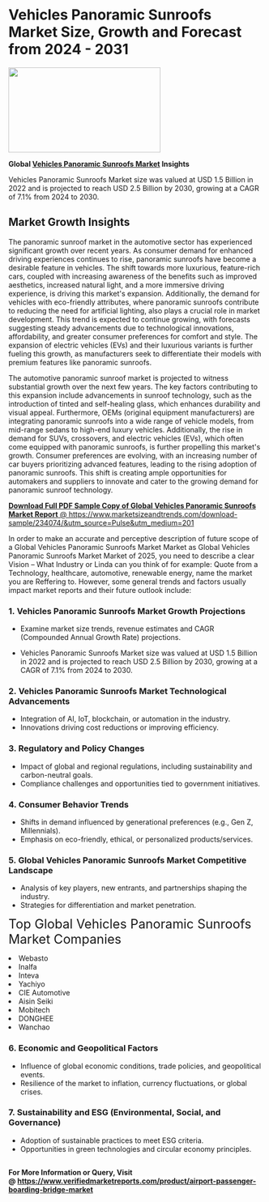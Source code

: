 <H1>Vehicles Panoramic Sunroofs Market Size, Growth and Forecast from 2024 - 2031</H1><img class="aligncenter size-medium wp-image-584254" src="https://thirdeyenews.in/wp-content/uploads/2024/09/Global-Market-Research-300x168.jpeg" alt="" width="300" height="168" /><p><strong>Global&nbsp;<a href="https://www.marketsizeandtrends.com/download-sample/234074/&amp;utm_source=Pulse&amp;utm_medium=201">Vehicles Panoramic Sunroofs Market</a> Insights</strong></p><p>Vehicles Panoramic Sunroofs Market size was valued at USD 1.5 Billion in 2022 and is projected to reach USD 2.5 Billion by 2030, growing at a CAGR of 7.1% from 2024 to 2030.</p><p><h2>Market Growth Insights</h2> <p>The panoramic sunroof market in the automotive sector has experienced significant growth over recent years. As consumer demand for enhanced driving experiences continues to rise, panoramic sunroofs have become a desirable feature in vehicles. The shift towards more luxurious, feature-rich cars, coupled with increasing awareness of the benefits such as improved aesthetics, increased natural light, and a more immersive driving experience, is driving this market's expansion. Additionally, the demand for vehicles with eco-friendly attributes, where panoramic sunroofs contribute to reducing the need for artificial lighting, also plays a crucial role in market development. This trend is expected to continue growing, with forecasts suggesting steady advancements due to technological innovations, affordability, and greater consumer preferences for comfort and style. The expansion of electric vehicles (EVs) and their luxurious variants is further fueling this growth, as manufacturers seek to differentiate their models with premium features like panoramic sunroofs.</p> <p><a href="#"></a></p> <p>The automotive panoramic sunroof market is projected to witness substantial growth over the next few years. The key factors contributing to this expansion include advancements in sunroof technology, such as the introduction of tinted and self-healing glass, which enhances durability and visual appeal. Furthermore, OEMs (original equipment manufacturers) are integrating panoramic sunroofs into a wide range of vehicle models, from mid-range sedans to high-end luxury vehicles. Additionally, the rise in demand for SUVs, crossovers, and electric vehicles (EVs), which often come equipped with panoramic sunroofs, is further propelling this market's growth. Consumer preferences are evolving, with an increasing number of car buyers prioritizing advanced features, leading to the rising adoption of panoramic sunroofs. This shift is creating ample opportunities for automakers and suppliers to innovate and cater to the growing demand for panoramic sunroof technology.</p> <p><a href="#"></p><p><span class=""><strong>Download Full PDF Sample Copy of Global Vehicles Panoramic Sunroofs Market Report</strong> @ <a href="https://www.marketsizeandtrends.com/download-sample/234074/&amp;utm_source=Pulse&amp;utm_medium=201" target="_blank">https://www.marketsizeandtrends.com/download-sample/234074/&amp;utm_source=Pulse&amp;utm_medium=201</a></span></p><p>In order to make an accurate and perceptive description of future scope of a Global&nbsp;Vehicles Panoramic Sunroofs Market Market as Global&nbsp;Vehicles Panoramic Sunroofs Market Market of 2025, you need to describe a clear Vision &ndash; What Industry or Linda can you think of for example: Quote from a Technology, healthcare, automotive, renewable energy, name the market you are Reffering to. However, some general trends and factors usually impact market reports and their future outlook include:</p><h3>1.&nbsp;<strong>Vehicles Panoramic Sunroofs Market Growth Projections</strong></h3><ul><li>Examine market size trends, revenue estimates and CAGR (Compounded Annual Growth Rate) projections.</li><li><p>Vehicles Panoramic Sunroofs Market size was valued at USD 1.5 Billion in 2022 and is projected to reach USD 2.5 Billion by 2030, growing at a CAGR of 7.1% from 2024 to 2030.</p></li></ul><h3>2.&nbsp;<strong>Vehicles Panoramic Sunroofs Market Technological Advancements</strong></h3><ul><li>Integration of AI, IoT, blockchain, or automation in the industry.</li><li>Innovations driving cost reductions or improving efficiency.</li></ul><h3>3.&nbsp;<strong>Regulatory and Policy Changes</strong></h3><ul><li>Impact of global and regional regulations, including sustainability and carbon-neutral goals.</li><li>Compliance challenges and opportunities tied to government initiatives.</li></ul><h3>4.&nbsp;<strong>Consumer Behavior Trends</strong></h3><ul><li>Shifts in demand influenced by generational preferences (e.g., Gen Z, Millennials).</li><li>Emphasis on eco-friendly, ethical, or personalized products/services.</li></ul><h3>5.&nbsp;<strong>Global Vehicles Panoramic Sunroofs Market Competitive Landscape</strong></h3><ul><li>Analysis of key players, new entrants, and partnerships shaping the industry.</li><li>Strategies for differentiation and market penetration.</li></ul><p data-pm-slice="1 1 []"><span style="color: inherit; font-family: inherit; font-size: 25px;">Top Global Vehicles Panoramic Sunroofs Market Companies</span></p><div class="" data-test-id=""><p><li>Webasto</li><li> Inalfa</li><li> Inteva</li><li> Yachiyo</li><li> CIE Automotive</li><li> Aisin Seiki</li><li> Mobitech</li><li> DONGHEE</li><li> Wanchao</li></p></div><h3>6.&nbsp;<strong>Economic and Geopolitical Factors</strong></h3><ul><li>Influence of global economic conditions, trade policies, and geopolitical events.</li><li>Resilience of the market to inflation, currency fluctuations, or global crises.</li></ul><h3>7.&nbsp;<strong>Sustainability and ESG (Environmental, Social, and Governance)</strong></h3><ul><li>Adoption of sustainable practices to meet ESG criteria.</li><li>Opportunities in green technologies and circular economy principles.</li></ul><h2><strong style="font-size: 14px;">For More Information or Query, Visit @&nbsp;</strong><a style="background-color: #ffffff; font-size: 14px;" href="https://www.marketsizeandtrends.com/report/vehicles-panoramic-sunroofs-market/" target="_blank">https://www.verifiedmarketreports.com/product/airport-passenger-boarding-bridge-market</a></h2>
